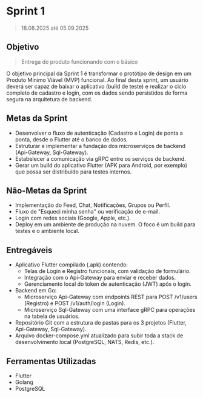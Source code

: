 # Sprint 1
> 18.08.2025 até 05.09.2025

## Objetivo
> Entrega do produto funcionando com o básico

<p>O objetivo principal da Sprint 1 é transformar o protótipo de design em um Produto Mínimo Viável (MVP) funcional. Ao final desta sprint, um usuário deverá ser capaz de baixar o aplicativo (build de teste) e realizar o ciclo completo de cadastro e login, com os dados sendo persistidos de forma segura na arquitetura de backend.</p>

## Metas da Sprint
- Desenvolver o fluxo de autenticação (Cadastro e Login) de ponta a ponta, desde o Flutter até o banco de dados.
- Estruturar e implementar a fundação dos microserviços de backend (Api-Gateway, Sql-Gateway).
- Estabelecer a comunicação via gRPC entre os serviços de backend.
- Gerar um build do aplicativo Flutter (APK para Android, por exemplo) que possa ser distribuído para testes internos.

## Não-Metas da Sprint
- Implementação do Feed, Chat, Notificações, Grupos ou Perfil.
- Fluxo de "Esqueci minha senha" ou verificação de e-mail.
- Login com redes sociais (Google, Apple, etc.).
- Deploy em um ambiente de produção na nuvem. O foco é um build para testes e o ambiente local.

## Entregáveis
- Aplicativo Flutter compilado (.apk) contendo:
    - Telas de Login e Registro funcionais, com validação de formulário.
    - Integração com o Api-Gateway para enviar e receber dados.
    - Gerenciamento local do token de autenticação (JWT) após o login.
- Backend em Go:
    - Microserviço Api-Gateway com endpoints REST para POST /v1/users (Registro) e POST /v1/auth/login (Login).
    - Microserviço Sql-Gateway com uma interface gRPC para operações na tabela de usuários.
- Repositório Git com a estrutura de pastas para os 3 projetos (Flutter, Api-Gateway, Sql-Gateway).
- Arquivo docker-compose.yml atualizado para subir toda a stack de desenvolvimento local (PostgreSQL, NATS, Redis, etc.).

## Ferramentas Utilizadas
- Flutter
- Golang
- PostgreSQL


